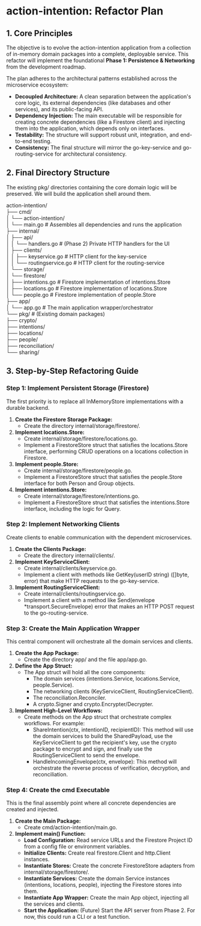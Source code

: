 # **action-intention: Refactor Plan**

## **1\. Core Principles**

The objective is to evolve the action-intention application from a collection of in-memory domain packages into a complete, deployable service. This refactor will implement the foundational **Phase 1: Persistence & Networking** from the development roadmap.

The plan adheres to the architectural patterns established across the microservice ecosystem:

* **Decoupled Architecture:** A clean separation between the application's core logic, its external dependencies (like databases and other services), and its public-facing API.
* **Dependency Injection:** The main executable will be responsible for creating concrete dependencies (like a Firestore client) and injecting them into the application, which depends only on interfaces.
* **Testability:** The structure will support robust unit, integration, and end-to-end testing.
* **Consistency:** The final structure will mirror the go-key-service and go-routing-service for architectural consistency.

## **2\. Final Directory Structure**

The existing pkg/ directories containing the core domain logic will be preserved. We will build the application shell around them.

action-intention/  
├── cmd/  
│   └── action-intention/  
│       └── main.go              \# Assembles all dependencies and runs the application  
├── internal/  
│   ├── api/  
│   │   └── handlers.go          \# (Phase 2\) Private HTTP handlers for the UI  
│   ├── clients/  
│   │   ├── keyservice.go        \# HTTP client for the key-service  
│   │   └── routingservice.go    \# HTTP client for the routing-service  
│   └── storage/  
│       └── firestore/  
│           ├── intentions.go    \# Firestore implementation of intentions.Store  
│           ├── locations.go     \# Firestore implementation of locations.Store  
│           └── people.go        \# Firestore implementation of people.Store  
├── app/  
│   └── app.go                   \# The main application wrapper/orchestrator  
└── pkg/                         \# (Existing domain packages)  
├── crypto/  
├── intentions/  
├── locations/  
├── people/  
├── reconciliation/  
└── sharing/

## **3\. Step-by-Step Refactoring Guide**

### **Step 1: Implement Persistent Storage (Firestore)**

The first priority is to replace all InMemoryStore implementations with a durable backend.

1. **Create the Firestore Storage Package:**
    * Create the directory internal/storage/firestore/.
2. **Implement locations.Store:**
    * Create internal/storage/firestore/locations.go.
    * Implement a FirestoreStore struct that satisfies the locations.Store interface, performing CRUD operations on a locations collection in Firestore.
3. **Implement people.Store:**
    * Create internal/storage/firestore/people.go.
    * Implement a FirestoreStore struct that satisfies the people.Store interface for both Person and Group objects.
4. **Implement intentions.Store:**
    * Create internal/storage/firestore/intentions.go.
    * Implement a FirestoreStore struct that satisfies the intentions.Store interface, including the logic for Query.

### **Step 2: Implement Networking Clients**

Create clients to enable communication with the dependent microservices.

1. **Create the Clients Package:**
    * Create the directory internal/clients/.
2. **Implement KeyServiceClient:**
    * Create internal/clients/keyservice.go.
    * Implement a client with methods like GetKey(userID string) (\[\]byte, error) that make HTTP requests to the go-key-service.
3. **Implement RoutingServiceClient:**
    * Create internal/clients/routingservice.go.
    * Implement a client with a method like Send(envelope \*transport.SecureEnvelope) error that makes an HTTP POST request to the go-routing-service.

### **Step 3: Create the Main Application Wrapper**

This central component will orchestrate all the domain services and clients.

1. **Create the App Package:**
    * Create the directory app/ and the file app/app.go.
2. **Define the App Struct:**
    * The App struct will hold all the core components:
        * The domain services (intentions.Service, locations.Service, people.Service).
        * The networking clients (KeyServiceClient, RoutingServiceClient).
        * The reconciliation.Reconciler.
        * A crypto.Signer and crypto.Encrypter/Decrypter.
3. **Implement High-Level Workflows:**
    * Create methods on the App struct that orchestrate complex workflows. For example:
        * ShareIntention(ctx, intentionID, recipientID): This method will use the domain services to build the SharedPayload, use the KeyServiceClient to get the recipient's key, use the crypto package to encrypt and sign, and finally use the RoutingServiceClient to send the envelope.
        * HandleIncomingEnvelope(ctx, envelope): This method will orchestrate the reverse process of verification, decryption, and reconciliation.

### **Step 4: Create the cmd Executable**

This is the final assembly point where all concrete dependencies are created and injected.

1. **Create the Main Package:**
    * Create cmd/action-intention/main.go.
2. **Implement main() Function:**
    * **Load Configuration:** Read service URLs and the Firestore Project ID from a config file or environment variables.
    * **Initialize Clients:** Create real firestore.Client and http.Client instances.
    * **Instantiate Stores:** Create the concrete FirestoreStore adapters from internal/storage/firestore/.
    * **Instantiate Services:** Create the domain Service instances (intentions, locations, people), injecting the Firestore stores into them.
    * **Instantiate App Wrapper:** Create the main App object, injecting all the services and clients.
    * **Start the Application:** (Future) Start the API server from Phase 2\. For now, this could run a CLI or a test function.